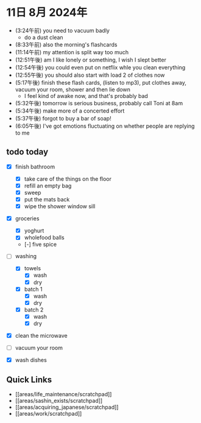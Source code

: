 # 11日 8月 2024年
- (3:24午前) you need to vacuum badly
  - do a dust clean
- (8:33午前) also the morning's flashcards
- (11:14午前) my attention is split way too much
- (12:51午後) am I like lonely or something, I wish I slept better
- (12:54午後) you could even put on netflix whle you clean everything
- (12:55午後) you should also start with load 2 of clothes now
- (5:17午後) finish these flash cards, (listen to mp3), put clothes away, vacuum your room, shower and then lie down
  - I feel kind of awake now, and that's probably bad
- (5:32午後) tomorrow is serious business, probably call Toni at 8am
- (5:34午後) make more of a concerted effort
- (5:37午後) forgot to buy a bar of soap!
- (6:05午後) I've got emotions fluctuating on whether people are replying to me













## todo today
- [x] finish bathroom
  - [x] take care of the things on the floor
  - [x] refill an empty bag
  - [x] sweep
  - [x] put the mats back
  - [x] wipe the shower window sill
- [x] groceries
  - [x] yoghurt
  - [x] wholefood balls
  - [-] five spice
- [ ] washing
  - [x] towels
    - [x] wash
    - [x] dry
  - [x] batch 1
    - [x] wash
    - [x] dry
  - [x] batch 2
    - [x] wash
    - [x] dry
- [x] clean the microwave
- [ ] vacuum your room
- [x] wash dishes 
 



## Quick Links
- [[areas/life_maintenance/scratchpad]]
- [[areas/sashin_exists/scratchpad]]
- [[areas/acquiring_japanese/scratchpad]]
- [[areas/work/scratchpad]]
